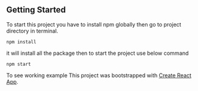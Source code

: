 ## Getting Started
To start this project you have to install npm globally then go to project directory in terminal. 
```
npm install
```
it will install all the package then to start the project use below command
```
npm start 
```
To see working example
This project was bootstrapped with [Create React App](https://github.com/facebookincubator/create-react-app).
